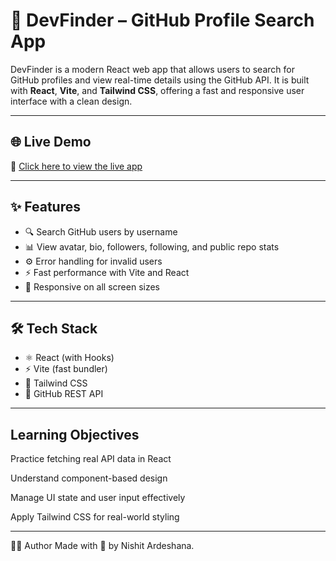 # 🚀 DevFinder – GitHub Profile Search App

DevFinder is a modern React web app that allows users to search for GitHub profiles and view real-time details using the GitHub API. It is built with **React**, **Vite**, and **Tailwind CSS**, offering a fast and responsive user interface with a clean design.

---

## 🌐 Live Demo

🔗 [Click here to view the live app](https://devfinder-j768.vercel.app/)  

---

## ✨ Features

- 🔍 Search GitHub users by username
- 📊 View avatar, bio, followers, following, and public repo stats
- ⚙️ Error handling for invalid users
- ⚡ Fast performance with Vite and React
- 📱 Responsive on all screen sizes

---

## 🛠️ Tech Stack

- ⚛️ React (with Hooks)
- ⚡ Vite (fast bundler)
- 🎨 Tailwind CSS
- 🔗 GitHub REST API

---

## Learning Objectives
Practice fetching real API data in React

Understand component-based design

Manage UI state and user input effectively

Apply Tailwind CSS for real-world styling

---

🙋‍♂️ Author
Made with 💙 by Nishit Ardeshana.

